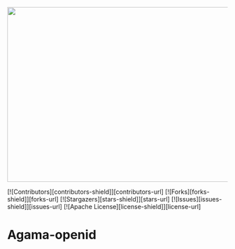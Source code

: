 <p align="center">
  <img width="600" height="400" src="https://github.com/pujavs/agama-jans-openid">
</p>

<!-- These are statistics for this repository-->
[![Contributors][contributors-shield]][contributors-url]
[![Forks][forks-shield]][forks-url]
[![Stargazers][stars-shield]][stars-url]
[![Issues][issues-shield]][issues-url]
[![Apache License][license-shield]][license-url]

# Agama-openid

